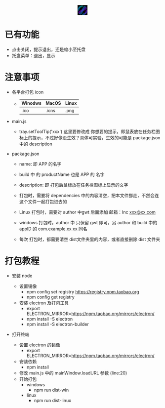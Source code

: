 <div align='center'>
    <img src='./Community/favicon.png' width="32px">
</div>

# 已有功能
- 点击关闭，提示退出，还是缩小至托盘
- 托盘菜单：退出，显示


# 注意事项
- 各平台打包 icon 
    - | Winodws     | MacOS       | Linux     |
      | ----------- | ----------- | --------- |
      | .ico        | .icns       |.png       |



- main.js
    - tray.setToolTip('xxx') 这里要修改成 你想要的提示，即鼠表放在任务栏图标上的提示，不过好像没生效？具体可实验，生效的可能是 package.json 中的 description

- package.json
    - name: 即 APP 的名字

    - build 中 的 productName 也是 APP 的 名字

    - description: 即 打包后鼠标放在任务栏图标上显示的文字

    - 打包时，需要将 dependencies 中的内容清空，把本文件挪走，不然会连这个文件一起打包进去的

    - Linux 打包时，需要对 author 中gwt 后面添加 邮箱：Inc <xxx@xx.com>

    - windows 打包时，author 中 只保留 gwt 即可，另 author 和 build 中的appID 的 com.example.xx xx 同名

    - 每次 打包时，都需要清空 dist文件夹里的内容，或者直接删除 dist 文件夹


# 打包教程
- 安装 node
  - 设置镜像
    - npm config set registry https://registry.npm.taobao.org
    - npm config get registry
  - 安装 electron 及打包工具
    - export ELECTRON_MIRROR=https://npm.taobao.org/mirrors/electron/
    - npm install -S electron
    - npm install -S electron-builder
  
- 打开终端
    - 设置 electron 的镜像
        - export ELECTRON_MIRROR=https://npm.taobao.org/mirrors/electron/
    - 安装依赖
        - npm install
    - 修改 main.js 中的 mainWindow.loadURL 参数 (line:20)
    - 开始打包
        - windows
            - npm run dist-win
        - linux
            - npm run dist-linux

